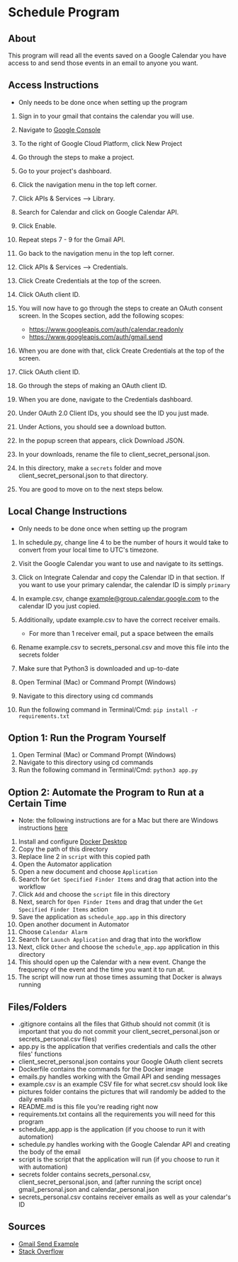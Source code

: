 # Schedule Program

## About
This program will read all the events saved on a Google Calendar you have access to and send those events in an email to anyone you want.

## Access Instructions
* Only needs to be done once when setting up the program

1. Sign in to your gmail that contains the calendar you will use.

2. Navigate to [Google Console](https://console.cloud.google.com)

3. To the right of Google Cloud Platform, click New Project

4. Go through the steps to make a project.

5. Go to your project's dashboard.

6. Click the navigation menu in the top left corner.

7. Click APIs & Services --> Library.

8. Search for Calendar and click on Google Calendar API.

9. Click Enable.

10. Repeat steps 7 - 9 for the Gmail API.

11. Go back to the navigation menu in the top left corner.

12. Click APIs & Services --> Credentials.

13. Click Create Credentials at the top of the screen.

14. Click OAuth client ID.

15. You will now have to go through the steps to create an OAuth consent screen. In the Scopes section, add the following scopes: 
    * https://www.googleapis.com/auth/calendar.readonly
    * https://www.googleapis.com/auth/gmail.send

16. When you are done with that, click Create Credentials at the top of the screen.

17. Click OAuth client ID.

18. Go through the steps of making an OAuth client ID.

19. When you are done, navigate to the Credentials dashboard.

20. Under OAuth 2.0 Client IDs, you should see the ID you just made.

21. Under Actions, you should see a download button.

22. In the popup screen that appears, click Download JSON.

23. In your downloads, rename the file to client_secret_personal.json.

24. In this directory, make a ```secrets``` folder and move client_secret_personal.json to that directory.

25. You are good to move on to the next steps below.


## Local Change Instructions
* Only needs to be done once when setting up the program

1. In schedule.py, change line 4 to be the number of hours it would take to convert from your local time to UTC's timezone.

2. Visit the Google Calendar you want to use and navigate to its settings.

3. Click on Integrate Calendar and copy the Calendar ID in that section. If you want to use your primary calendar, the calendar ID is simply ```primary```

4. In example.csv, change example@group.calendar.google.com to the calendar ID you just copied.

5. Additionally, update example.csv to have the correct receiver emails. 
    * For more than 1 receiver email, put a space between the emails

6. Rename example.csv to secrets_personal.csv and move this file into the secrets folder

7. Make sure that Python3 is downloaded and up-to-date

8. Open Terminal (Mac) or Command Prompt (Windows)

9. Navigate to this directory using cd commands

10. Run the following command in Terminal/Cmd: ```pip install -r requirements.txt ```

## Option 1: Run the Program Yourself
1. Open Terminal (Mac) or Command Prompt (Windows)
2. Navigate to this directory using cd commands
3. Run the following command in Terminal/Cmd: ```python3 app.py```

## Option 2: Automate the Program to Run at a Certain Time
* Note: the following instructions are for a Mac but there are Windows instructions [here](https://medium.com/analytics-vidhya/effortlessly-automate-your-python-scripts-cd295697dff6)
1. Install and configure [Docker Desktop](https://www.docker.com/products/docker-desktop/)
2. Copy the path of this directory 
3. Replace line 2 in ```script``` with this copied path
4. Open the Automator application
5. Open a new document and choose ```Application```
6. Search for ```Get Specified Finder Items``` and drag that action into the workflow
7. Click ```Add``` and choose the ```script``` file in this directory
8. Next, search for ```Open Finder Items``` and drag that under the ```Get Specified Finder Items``` action
9. Save the application as ```schedule_app.app``` in this directory
10. Open another document in Automator
11. Choose ```Calendar Alarm```
12. Search for ```Launch Application``` and drag that into the workflow
13. Next, click ```Other``` and choose the ```schedule_app.app``` application in this directory
14. This should open up the Calendar with a new event. Change the frequency of the event and the time you want it to run at.
15. The script will now run at those times assuming that Docker is always running


## Files/Folders
* .gitignore contains all the files that Github should not commit (it is important that you do not commit your client_secret_personal.json or secrets_personal.csv files)
* app.py is the application that verifies credentials and calls the other files' functions
* client_secret_personal.json contains your Google OAuth client secrets
* Dockerfile contains the commands for the Docker image
* emails.py handles working with the Gmail API and sending messages
* example.csv is an example CSV file for what secret.csv should look like
* pictures folder contains the pictures that will randomly be added to the daily emails
* README.md is this file you're reading right now
* requirements.txt contains all the requirements you will need for this program
* schedule_app.app is the application (if you choose to run it with automation)
* schedule.py handles working with the Google Calendar API and creating the body of the email
* script is the script that the application will run (if you choose to run it with automation)
* secrets folder contains secrets_personal.csv, client_secret_personal.json, and (after running the script once) gmail_personal.json and calendar_personal.json
* secrets_personal.csv contains receiver emails as well as your calendar's ID

## Sources
* [Gmail Send Example](https://stackoverflow.com/questions/37201250/sending-email-via-gmail-python
)
* [Stack Overflow](https://stackoverflow.com/)


